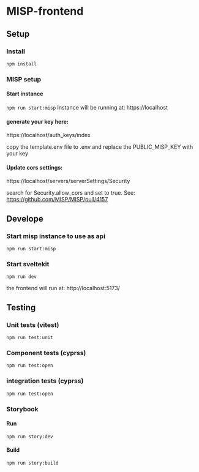 # MISP-frontend

## Setup

### Install

`npm install`

### MISP setup

#### Start instance

`npm run start:misp`
Instance will be running at: https://localhost

#### generate your key here:

https://localhost/auth_keys/index

copy the template.env file to .env and replace the PUBLIC_MISP_KEY with your key

#### Update cors settings:

https://localhost/servers/serverSettings/Security

search for Security.allow_cors and set to true. See: https://github.com/MISP/MISP/pull/4157

## Develope

### Start misp instance to use as api

`npm run start:misp`

### Start sveltekit

`npm run dev`

the frontend will run at: http://localhost:5173/

## Testing

### Unit tests (vitest)

`npm run test:unit`

### Component tests (cyprss)

`npm run test:open`

### integration tests (cyprss)

`npm run test:open`

### Storybook

#### Run

`npm run story:dev`

#### Build

`npm run story:build`
